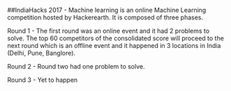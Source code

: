 ##IndiaHacks 2017 - Machine learning is an online Machine Learning competition hosted by Hackerearth. It is composed of three phases. 

Round 1 - The first round was an online event and it had 2 problems to solve. The top 60 competitors of the consolidated score will proceed to the next round which is an offline event and it happened in 3 locations in India (Delhi, Pune, Banglore). 

Round 2 - Round two had one problem to solve.

Round 3 - Yet to happen
